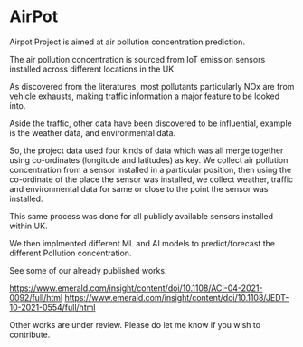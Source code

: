 # AirPot

Airpot Project is aimed at air pollution concentration prediction.

The air pollution concentration is sourced from IoT emission sensors installed across different locations in the UK.

As discovered from the literatures, most pollutants particularly NOx are from vehicle exhausts, making traffic information a major feature to be looked into.

Aside the traffic, other data have been discovered to be influential, example is the weather data, and environmental data.

So, the project data used four kinds of data which was all merge together using co-ordinates (longitude and latitudes) as key.
We collect air pollution concentration from a sensor installed in a particular position, then using the co-ordinate of the place the sensor was installed,
we collect weather, traffic and environmental data for same or close to the point the sensor was installed.


This same process was done for all publicly available sensors installed within UK.

We then implmented different ML and AI models to predict/forecast the different Pollution concentration.

See some of our already published works.



https://www.emerald.com/insight/content/doi/10.1108/ACI-04-2021-0092/full/html
https://www.emerald.com/insight/content/doi/10.1108/JEDT-10-2021-0554/full/html

Other works are under review.
Please do let me know if you wish to contribute.
